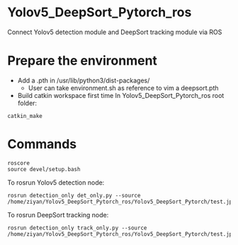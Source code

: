 # Yolov5_DeepSort_Pytorch_ros
Connect Yolov5 detection module and DeepSort tracking module via ROS 
# Prepare the environment
- Add a .pth in /usr/lib/python3/dist-packages/
  - User can take environment.sh as reference to vim a deepsort.pth
- Build catkin workspace first time
In Yolov5_DeepSort_Pytorch_ros root folder:
```
catkin_make
```



# Commands
```
roscore
source devel/setup.bash
```
To rosrun Yolov5 detection node:
```
rosrun detection_only det_only.py --source /home/ziyan/Yolov5_DeepSort_Pytorch_ros/Yolov5_DeepSort_Pytorch/test.jpg
```

To rosrun DeepSort tracking node:
```
rosrun detection_only track_only.py --source /home/ziyan/Yolov5_DeepSort_Pytorch_ros/Yolov5_DeepSort_Pytorch/test.jpg
```